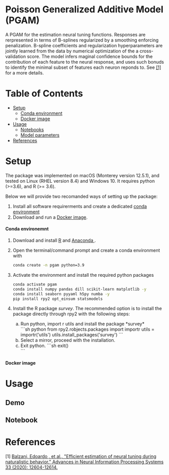 Poisson Generalized Additive Model (PGAM)
=====================================


A PGAM for the estimation neural tuning functions. Responses are rerpresented in terms of B-splines regularized by a smoothing enforcing penalization. B-spline coefficients and regularization hyperparameters are jointly learned from the data by numerical optimization of the a cross-validation score. The model infers maginal confidence bounds for the contribution of each feature to the neural response, and uses such bonuds to  identify the minimal subset of features each neuron reponds to.  See [[1]](#1) for a more details.

Table of Contents
=================
* [Setup](#setup)
     * [Conda environment](#conda-environment)
     * [Docker image](#docker-image)
* [Usage](#usage)
   * [Notebooks](#notebooks)
   * [Model parameters](#model-parameters)
* [References](#references)


# Setup
The package was implemented on macOS (Monterey version 12.5.1), and tested on Linux (RHEL version 8.4) and Windows 10. 
It requires python (>=3.6), and R (>= 3.6). 


Below we will provide two recomanded ways of setting up the package:

1. Install all software requirerments and create a dedicated [conda environment](#conda-environment)
2. Download and run a [Docker image](#docker-image).

#### Conda environemnt
1. Download  and install <a href="https://www.r-project.org/">R<a> and <a href="https://www.anaconda.com/products/distribution"> Anaconda <a>. 

2. Open the terminal/command prompt and create a conda environment with
	
	```sh
	conda create -n pgam python=3.9
	```

3. Activate the environment and install the required python packages

	```sh
	conda activate pgam
	conda install numpy pandas dill scikit-learn matplotlib -y
	conda install seaborn pyyaml h5py numba -y
	pip install rpy2 opt_einsum statsmodels
	```

4. Install the R package *survey*. The recommended option is to install the package directly through rpy2 with the following steps:
	<ol type="a">
  		<li>Run python, import r utils and install the package *survey*<br>
  		```sh
  		python
  		from rpy2.robjects.packages import importr
  		utils = importr('utils')
  		utils.install_packages('survey')
		```
  		</li>
  		<li>Select a mirror, proceed with the installation.</li>
  		<li>Exit python.
  		```sh
  		exit()</li>
  		```
	</ol> 


#### Docker image

# Usage

## Demo

## Notebook



# References
<a id="1">[1]</a> 
<a href="https://proceedings.neurips.cc/paper/2020/hash/94d2a3c6dd19337f2511cdf8b4bf907e-Abstract.html">
Balzani, Edoardo , et al., 
"Efficient estimation of neural tuning during naturalistic behavior."
Advances in Neural Information Processing Systems 33 (2020): 12604-12614.<a>